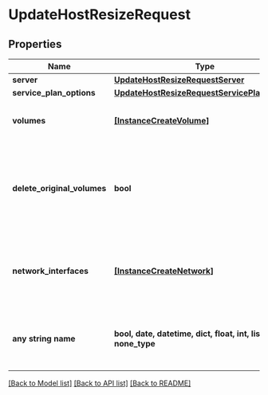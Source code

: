 # UpdateHostResizeRequest


## Properties
Name | Type | Description | Notes
------------ | ------------- | ------------- | -------------
**server** | [**UpdateHostResizeRequestServer**](UpdateHostResizeRequestServer.md) |  | [optional] 
**service_plan_options** | [**UpdateHostResizeRequestServicePlanOptions**](UpdateHostResizeRequestServicePlanOptions.md) |  | [optional] 
**volumes** | [**[InstanceCreateVolume]**](InstanceCreateVolume.md) | List of volumes with their new sizes. | [optional] 
**delete_original_volumes** | **bool** | Delete the original volumes after resizing. (Amazon only) | [optional]  if omitted the server will use the default value of False
**network_interfaces** | [**[InstanceCreateNetwork]**](InstanceCreateNetwork.md) | Key for network configurations. Include id to update an existing interface. | [optional] 
**any string name** | **bool, date, datetime, dict, float, int, list, str, none_type** | any string name can be used but the value must be the correct type | [optional]

[[Back to Model list]](../README.md#documentation-for-models) [[Back to API list]](../README.md#documentation-for-api-endpoints) [[Back to README]](../README.md)


